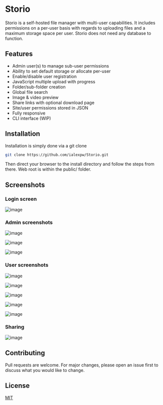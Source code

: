 # Storio

Storio is a self-hosted file manager with multi-user capabilities. It includes permissions on a per-user basis with regards to uploading files and a maximum storage space per user. Storio does not need any database to function.

## Features

* Admin user(s) to manage sub-user permissions
* Ability to set default storage or allocate per-user
* Enable/disable user registration
* JavaScript multiple upload with progress
* Folder/sub-folder creation
* Global file search
* Image & video preview
* Share links with optional download page
* Site/user permissions stored in JSON
* Fully responsive
* CLI interface (WIP)

## Installation

Installation is simply done via a git clone

```bash
git clone https://github.com/ialexpw/Storio.git
```
Then direct your browser to the install directory and follow the steps from there. Web root is within the public/ folder.

## Screenshots

### Login screen
![image](https://user-images.githubusercontent.com/7994724/174810368-ab1a3a19-3043-4871-a3aa-d3b21068a1da.png)


### Admin screenshots
![image](https://user-images.githubusercontent.com/7994724/174809288-ea4ddcaa-9f0d-4483-8cf6-6875bc0e1ff7.png)

![image](https://user-images.githubusercontent.com/7994724/174809495-6c91f6d0-bf7b-480a-97aa-4afbbc377698.png)

![image](https://user-images.githubusercontent.com/7994724/174809668-7dfeaccf-78cf-4777-8c65-505817f65765.png)


### User screenshots
![image](https://user-images.githubusercontent.com/7994724/174809823-737e9067-8356-49bc-95a5-1ac278535cee.png)

![image](https://user-images.githubusercontent.com/7994724/174809919-3eb3e7d9-20a5-459e-985e-4a884d98eaa7.png)

![image](https://user-images.githubusercontent.com/7994724/174810028-7acb7140-5ca7-4a05-a76b-a47b733fc2b1.png)

![image](https://user-images.githubusercontent.com/7994724/174810122-a99ff653-8512-4513-856d-a225f563526c.png)

![image](https://user-images.githubusercontent.com/7994724/174810175-1162216f-538e-4109-8908-81229de22c91.png)


### Sharing
![image](https://user-images.githubusercontent.com/7994724/174810556-209d1c2f-e810-4c89-9ebd-ec7da8bdc34d.png)


## Contributing
Pull requests are welcome. For major changes, please open an issue first to discuss what you would like to change.

## License
[MIT](https://choosealicense.com/licenses/mit/)
